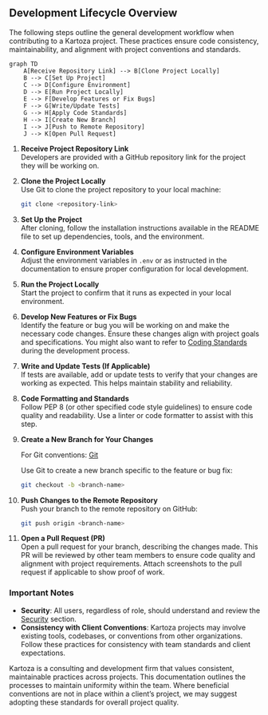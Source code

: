 

## Development Lifecycle Overview

The following steps outline the general development workflow when contributing to a Kartoza project. These practices ensure code consistency, maintainability, and alignment with project conventions and standards.


```mermaid
graph TD
    A[Receive Repository Link] --> B[Clone Project Locally]
    B --> C[Set Up Project]
    C --> D[Configure Environment]
    D --> E[Run Project Locally]
    E --> F[Develop Features or Fix Bugs]
    F --> G[Write/Update Tests]
    G --> H[Apply Code Standards]
    H --> I[Create New Branch]
    I --> J[Push to Remote Repository]
    J --> K[Open Pull Request]
```


1. **Receive Project Repository Link**  
   Developers are provided with a GitHub repository link for the project they will be working on.

2. **Clone the Project Locally**  
   Use Git to clone the project repository to your local machine:
   ```bash
   git clone <repository-link>
   ```

3. **Set Up the Project**  
   After cloning, follow the installation instructions available in the README file to set up dependencies, tools, and the environment.

4. **Configure Environment Variables**  
   Adjust the environment variables in `.env` or as instructed in the documentation to ensure proper configuration for local development.

5. **Run the Project Locally**  
   Start the project to confirm that it runs as expected in your local environment.

6. **Develop New Features or Fix Bugs**  
   Identify the feature or bug you will be working on and make the necessary code changes. Ensure these changes align with project goals and specifications. You might also want to refer to [Coding Standards](./conventions/coding_standards.md) during the development process.

7. **Write and Update Tests (If Applicable)**  
   If tests are available, add or update tests to verify that your changes are working as expected. This helps maintain stability and reliability.

8. **Code Formatting and Standards**  
   Follow PEP 8 (or other specified code style guidelines) to ensure code quality and readability. Use a linter or code formatter to assist with this step.

9. **Create a New Branch for Your Changes**

    
   For Git conventions: [Git](./conventions/git.md)
   
   Use Git to create a new branch specific to the feature or bug fix:
   ```bash
   git checkout -b <branch-name>
   ```


11. **Push Changes to the Remote Repository**  
    Push your branch to the remote repository on GitHub:
    ```bash
    git push origin <branch-name>
    ```

12. **Open a Pull Request (PR)**  
    Open a pull request for your branch, describing the changes made. This PR will be reviewed by other team members to ensure code quality and alignment with project requirements. Attach screenshots to the pull request if applicable to show proof of work.

### Important Notes
- **Security**: All users, regardless of role, should understand and review the [Security](../devops/security/index.md) section.
- **Consistency with Client Conventions**: Kartoza projects may involve existing tools, codebases, or conventions from other organizations. Follow these practices for consistency with team standards and client expectations.

Kartoza is a consulting and development firm that values consistent, maintainable practices across projects. This documentation outlines the processes to maintain uniformity within the team. Where beneficial conventions are not in place within a client’s project, we may suggest adopting these standards for overall project quality.

